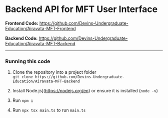 # Backend API for MFT User Interface

**Frontend Code:** https://github.com/Devins-Undergraduate-Education/Airavata-MFT-Frontend

**Backend Code:** https://github.com/Devins-Undergraduate-Education/Airavata-MFT-Backend

--- 

### Running this code
1. Clone the repository into a project folder<br>
`git clone https://github.com/Devins-Undergraduate-Education/Airavata-MFT-Backend`

2. Install Node.js](https://nodejs.org/en) or ensure it is installed (`node -v`)
3. Run `npm i`
4. Run `npx tsx main.ts` to run `main.ts`
